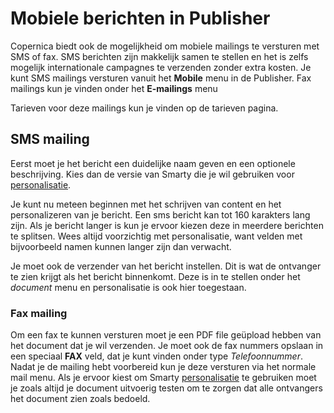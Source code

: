 # Mobiele berichten in Publisher

Copernica biedt ook de mogelijkheid om mobiele mailings te versturen met
SMS of fax. SMS berichten zijn makkelijk samen te stellen en het is zelfs
mogelijk internationale campagnes te verzenden zonder extra kosten. Je
kunt SMS mailings versturen vanuit het **Mobile** menu in de Publisher.
Fax mailings kun je vinden onder het **E-mailings** menu

Tarieven voor deze mailings kun je vinden op de tarieven pagina.

## SMS mailing

Eerst moet je het bericht een duidelijke naam geven en een optionele
beschrijving. Kies dan de versie van Smarty die je wil gebruiken voor [personalisatie](./personalization).

Je kunt nu meteen beginnen met het schrijven van content en het personalizeren
van je bericht. Een sms bericht kan tot 160 karakters lang zijn. Als je
bericht langer is kun je ervoor kiezen deze in meerdere berichten te splitsen.
Wees altijd voorzichtig met personalisatie, want velden met bijvoorbeeld
namen kunnen langer zijn dan verwacht.

Je moet ook de verzender van het bericht instellen. Dit is wat de ontvanger
te zien krijgt als het bericht binnenkomt. Deze is in te stellen onder
het *document* menu en personalisatie is ook hier toegestaan.

### Fax mailing

Om een fax te kunnen versturen moet je een PDF file geüpload hebben van
het document dat je wil verzenden. Je moet ook de fax nummers opslaan in
een speciaal **FAX** veld, dat je kunt vinden onder type *Telefoonnummer*.
Nadat je de mailing hebt voorbereid kun je deze versturen via het normale
mail menu. Als je ervoor kiest om Smarty [personalisatie](./personalization)
te gebruiken moet je zoals altijd je document uitvoerig testen om te zorgen
dat alle ontvangers het document zien zoals bedoeld.
